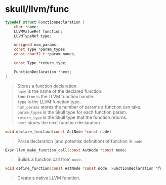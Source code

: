 # skull/llvm/func

```c
typedef struct FunctionDeclaration {
	char *name;
	LLVMValueRef function;
	LLVMTypeRef type;

	unsigned num_params;
	const Type *param_types;
	const char32_t *param_names;

	const Type *return_type;

	FunctionDeclaration *next;
}
```

> Stores a function declaration.
> \
> `name` is the name of the declared function.
> \
> `function` is the LLVM function handle.
> \
> `type` is the LLVM function type.
> \
> `num_params` stores the number of params a function can take.
> \
> `param_types` is the Skull type for each function param.
> \
> `return_type` is the Skull type that the function returns.
> \
> `next` stores the next function declaration.

```c
void declare_function(const AstNode *const node)
```

> Parse declaration (and potential definition) of function in `node`.

```c
Expr llvm_make_function_call(const AstNode *const node)
```

> Builds a function call from `node`.

```c
void define_function(const AstNode *const node, FunctionDeclaration *func)
```

> Create a native LLVM function.


